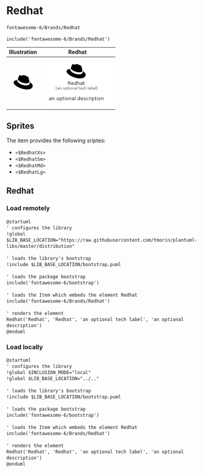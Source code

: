 # Redhat


```text
fontawesome-6/Brands/Redhat
```

```text
include('fontawesome-6/Brands/Redhat')
```



| Illustration | Redhat |
| :---: | :---: |
| ![illustration for Illustration](../../fontawesome-6/Brands/Redhat.png) | ![illustration for Redhat](../../fontawesome-6/Brands/Redhat.Local.png) |



## Sprites
The item provides the following sriptes:

- `<$RedhatXs>`
- `<$RedhatSm>`
- `<$RedhatMd>`
- `<$RedhatLg>`





## Redhat

### Load remotely
```plantuml
@startuml
' configures the library
!global $LIB_BASE_LOCATION="https://raw.githubusercontent.com/tmorin/plantuml-libs/master/distribution"

' loads the library's bootstrap
!include $LIB_BASE_LOCATION/bootstrap.puml

' loads the package bootstrap
include('fontawesome-6/bootstrap')

' loads the Item which embeds the element Redhat
include('fontawesome-6/Brands/Redhat')

' renders the element
Redhat('Redhat', 'Redhat', 'an optional tech label', 'an optional description')
@enduml
```

### Load locally
```plantuml
@startuml
' configures the library
!global $INCLUSION_MODE="local"
!global $LIB_BASE_LOCATION="../.."

' loads the library's bootstrap
!include $LIB_BASE_LOCATION/bootstrap.puml

' loads the package bootstrap
include('fontawesome-6/bootstrap')

' loads the Item which embeds the element Redhat
include('fontawesome-6/Brands/Redhat')

' renders the element
Redhat('Redhat', 'Redhat', 'an optional tech label', 'an optional description')
@enduml
```

